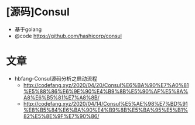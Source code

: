 # [源码]Consul

- 基于golang
- @code https://github.com/hashicorp/consul

# 文章

- hbfang-Consul源码分析之启动流程
  - http://codefang.xyz/2020/04/20/Consul%E6%BA%90%E7%A0%81%E5%88%86%E6%9E%90%E4%B9%8B%E5%90%AF%E5%8A%A8%E6%B5%81%E7%A8%8B/
  - http://codefang.xyz/2020/04/14/Consul%E5%AE%98%E7%BD%91%E8%B5%84%E6%BA%90%E4%B9%8B%E5%BA%95%E5%B1%82%E5%8E%9F%E7%90%86/